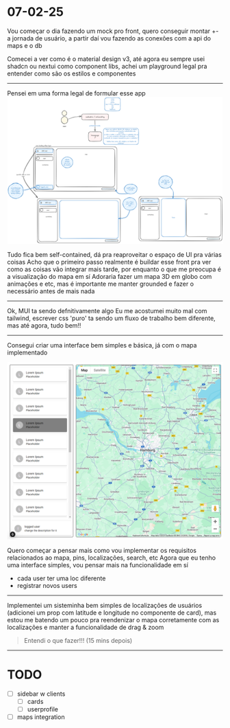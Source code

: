 # 07-02-25

Vou começar o dia fazendo um mock pro front, quero conseguir montar +- a jornada de usuário, a partir daí vou fazendo as conexões com a api do maps e o db

Comecei a ver como é o material design v3, até agora eu sempre usei shadcn ou nextui como component libs, achei um playground legal pra entender como são os estilos e componentes

---

Pensei em uma forma legal de formular esse app
![alt text](image.png)

Tudo fica bem self-contained, dá pra reaproveitar o espaço de UI pra várias coisas
Acho que o primeiro passo realmente é buildar esse front pra ver como as coisas vão integrar mais tarde, por enquanto o que me preocupa é a visualização do mapa em sí
Adoraria fazer um mapa 3D em globo com animações e etc, mas é importante me manter grounded e fazer o necessário antes de mais nada

---

Ok, MUI ta sendo defnitivamente algo
Eu me acostumei muito mal com tailwind, escrever css 'puro' ta sendo um fluxo de trabalho bem diferente, mas até agora, tudo bem!!

---
Consegui criar uma interface bem simples e básica, já com o mapa implementado

![alt text](image-1.png)

Quero começar a pensar mais como vou implementar os requisitos relacionados ao mapa, pins, localizações, search, etc
Agora que eu tenho uma interface simples, vou pensar mais na funcionalidade em sí

- cada user ter uma loc diferente
- registrar novos users

---
Implementei um sisteminha bem simples de localizações de usuários (adicionei um prop com latitude e longitude no componente de card), mas estou me batendo um pouco pra reendenizar o mapa corretamente com as localizações e manter a funcionalidade de drag & zoom

> Entendi o que fazer!!! (15 mins depois)

---

# TODO

- [ ] sidebar w clients
  - [ ] cards
  - [ ] userprofile
- [ ] maps integration
